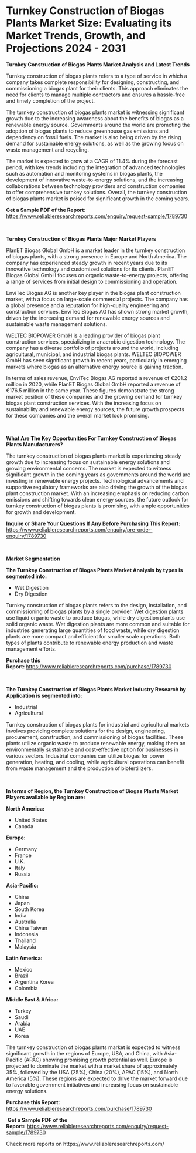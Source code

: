 <p><h1>Turnkey Construction of Biogas Plants Market Size: Evaluating its Market Trends, Growth, and Projections 2024 - 2031</h1></p><p><strong>Turnkey Construction of Biogas Plants Market Analysis and Latest Trends</strong></p>
<p><p>Turnkey construction of biogas plants refers to a type of service in which a company takes complete responsibility for designing, constructing, and commissioning a biogas plant for their clients. This approach eliminates the need for clients to manage multiple contractors and ensures a hassle-free and timely completion of the project.</p><p>The turnkey construction of biogas plants market is witnessing significant growth due to the increasing awareness about the benefits of biogas as a renewable energy source. Governments around the world are promoting the adoption of biogas plants to reduce greenhouse gas emissions and dependency on fossil fuels. The market is also being driven by the rising demand for sustainable energy solutions, as well as the growing focus on waste management and recycling.</p><p>The market is expected to grow at a CAGR of 11.4% during the forecast period, with key trends including the integration of advanced technologies such as automation and monitoring systems in biogas plants, the development of innovative waste-to-energy solutions, and the increasing collaborations between technology providers and construction companies to offer comprehensive turnkey solutions. Overall, the turnkey construction of biogas plants market is poised for significant growth in the coming years.</p></p>
<p><strong>Get a Sample PDF of the Report:&nbsp;</strong> <a href="https://www.reliableresearchreports.com/enquiry/request-sample/1789730">https://www.reliableresearchreports.com/enquiry/request-sample/1789730</a></p>
<p>&nbsp;</p>
<p><strong>Turnkey Construction of Biogas Plants Major Market Players</strong></p>
<p><p>PlanET Biogas Global GmbH is a market leader in the turnkey construction of biogas plants, with a strong presence in Europe and North America. The company has experienced steady growth in recent years due to its innovative technology and customized solutions for its clients. PlanET Biogas Global GmbH focuses on organic waste-to-energy projects, offering a range of services from initial design to commissioning and operation.</p><p>EnviTec Biogas AG is another key player in the biogas plant construction market, with a focus on large-scale commercial projects. The company has a global presence and a reputation for high-quality engineering and construction services. EnviTec Biogas AG has shown strong market growth, driven by the increasing demand for renewable energy sources and sustainable waste management solutions.</p><p>WELTEC BIOPOWER GmbH is a leading provider of biogas plant construction services, specializing in anaerobic digestion technology. The company has a diverse portfolio of projects around the world, including agricultural, municipal, and industrial biogas plants. WELTEC BIOPOWER GmbH has seen significant growth in recent years, particularly in emerging markets where biogas as an alternative energy source is gaining traction.</p><p>In terms of sales revenue, EnviTec Biogas AG reported a revenue of €201.2 million in 2020, while PlanET Biogas Global GmbH reported a revenue of €176.5 million in the same year. These figures demonstrate the strong market position of these companies and the growing demand for turnkey biogas plant construction services. With the increasing focus on sustainability and renewable energy sources, the future growth prospects for these companies and the overall market look promising.</p></p>
<p>&nbsp;</p>
<p><strong>What Are The Key Opportunities For Turnkey Construction of Biogas Plants Manufacturers?</strong></p>
<p><p>The turnkey construction of biogas plants market is experiencing steady growth due to increasing focus on sustainable energy solutions and growing environmental concerns. The market is expected to witness significant growth in the coming years as governments around the world are investing in renewable energy projects. Technological advancements and supportive regulatory frameworks are also driving the growth of the biogas plant construction market. With an increasing emphasis on reducing carbon emissions and shifting towards clean energy sources, the future outlook for turnkey construction of biogas plants is promising, with ample opportunities for growth and development.</p></p>
<p><strong>Inquire or Share Your Questions If Any Before Purchasing This Report:</strong> <a href="https://www.reliableresearchreports.com/enquiry/pre-order-enquiry/1789730">https://www.reliableresearchreports.com/enquiry/pre-order-enquiry/1789730</a></p>
<p>&nbsp;</p>
<p><strong>Market Segmentation</strong></p>
<p><strong>The Turnkey Construction of Biogas Plants Market Analysis by types is segmented into:</strong></p>
<p><ul><li>Wet Digestion</li><li>Dry Digestion</li></ul></p>
<p><p>Turnkey construction of biogas plants refers to the design, installation, and commissioning of biogas plants by a single provider. Wet digestion plants use liquid organic waste to produce biogas, while dry digestion plants use solid organic waste. Wet digestion plants are more common and suitable for industries generating large quantities of food waste, while dry digestion plants are more compact and efficient for smaller scale operations. Both types of plants contribute to renewable energy production and waste management efforts.</p></p>
<p><strong>Purchase this Report:&nbsp;</strong><a href="https://www.reliableresearchreports.com/purchase/1789730">https://www.reliableresearchreports.com/purchase/1789730</a></p>
<p>&nbsp;</p>
<p><strong>The Turnkey Construction of Biogas Plants Market Industry Research by Application is segmented into:</strong></p>
<p><ul><li>Industrial</li><li>Agricultural</li></ul></p>
<p><p>Turnkey construction of biogas plants for industrial and agricultural markets involves providing complete solutions for the design, engineering, procurement, construction, and commissioning of biogas facilities. These plants utilize organic waste to produce renewable energy, making them an environmentally sustainable and cost-effective option for businesses in various sectors. Industrial companies can utilize biogas for power generation, heating, and cooling, while agricultural operations can benefit from waste management and the production of biofertilizers.</p></p>
<p>&nbsp;</p>
<p><strong>In terms of Region, the Turnkey Construction of Biogas Plants Market Players available by Region are:</strong></p>
<p>
    <p> <strong> North America: </strong>
        <ul>
            <li>United States</li>
            <li>Canada</li>
        </ul>
        </p> 
    <p> <strong> Europe: </strong>
        <ul>
            <li>Germany</li>
            <li>France</li>
            <li>U.K.</li>
            <li>Italy</li>
            <li>Russia</li>
        </ul>
        </p> 
    <p> <strong> Asia-Pacific: </strong>
        <ul>
            <li>China</li>
            <li>Japan</li>
            <li>South Korea</li>
            <li>India</li>
            <li>Australia</li>
            <li>China Taiwan</li>
            <li>Indonesia</li>
            <li>Thailand</li>
            <li>Malaysia</li>
        </ul>
        </p> 
    <p> <strong> Latin America: </strong>
        <ul>
            <li>Mexico</li>
            <li>Brazil</li>
            <li>Argentina Korea</li>
            <li>Colombia</li>
        </ul>
        </p> 
    <p> <strong> Middle East & Africa: </strong>
        <ul>
            <li>Turkey</li>
            <li>Saudi</li>
            <li>Arabia</li>
            <li>UAE</li>
            <li>Korea</li>
        </ul>
    </p>
    </p>
<p><p>The turnkey construction of biogas plants market is expected to witness significant growth in the regions of Europe, USA, and China, with Asia-Pacific (APAC) showing promising growth potential as well. Europe is projected to dominate the market with a market share of approximately 35%, followed by the USA (25%), China (20%), APAC (15%), and North America (5%). These regions are expected to drive the market forward due to favorable government initiatives and increasing focus on sustainable energy solutions.</p></p>
<p><strong>Purchase this Report: </strong><a href="https://www.reliableresearchreports.com/purchase/1789730">https://www.reliableresearchreports.com/purchase/1789730</a></p>
<p>&nbsp;<strong>Get a Sample PDF of the Report:&nbsp;&nbsp;</strong><a href="https://www.reliableresearchreports.com/enquiry/request-sample/1789730">https://www.reliableresearchreports.com/enquiry/request-sample/1789730</a></p>
<p><strong></strong></p>
<p>Check more reports on https://www.reliableresearchreports.com/</p>